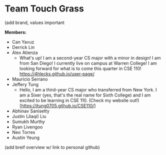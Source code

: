 # Team Touch Grass
(add brand, values important


**Members:**
- Can Yavuz
- Derrick Lin
- Alex Atienza
  - What's up! I am a second-year CS major with a minor in design! I am from San Diego! I currently live on campus at Warren College! I am looking forward for what is to come this quarter in CSE 110! https://4hlecks.github.io/user-page/
- Mauricio Serrano
- Jeffery Tung
  - Hello, I am a third-year CS major who transferred from New York. I am a Sixer (yes, that's the real name for Sixth College) and I am excited to be learning in CSE 110. (Check my website out!)[https://jtung0705.github.io/CSE110/]
- Abhinav Sanisetty
- Justin (Jiaqi) Liu
- Sumukh Murthy
- Ryan Livengoo
- Neo Torres
- Austin Yeung

(add breif overview w/ link to personal github)
